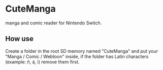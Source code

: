 # CuteManga
manga and comic reader for Nintendo Switch.

How use
---------------------------
Create a folder in the root SD memory named "CuteManga" and put your "Manga / Comic / Webtoon" inside, if the folder has Latin characters (example: ñ, á, í) remove them first.
